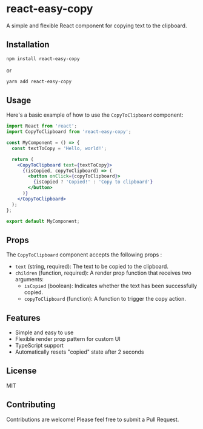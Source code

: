 # react-easy-copy

A simple and flexible React component for copying text to the clipboard.

## Installation

```bash
npm install react-easy-copy
```

or

```bash
yarn add react-easy-copy
```

## Usage

Here's a basic example of how to use the `CopyToClipboard` component:

```jsx
import React from 'react';
import CopyToClipboard from 'react-easy-copy';

const MyComponent = () => {
  const textToCopy = 'Hello, world!';

  return (
    <CopyToClipboard text={textToCopy}>
      {(isCopied, copyToClipboard) => (
        <button onClick={copyToClipboard}>
          {isCopied ? 'Copied!' : 'Copy to clipboard'}
        </button>
      )}
    </CopyToClipboard>
  );
};

export default MyComponent;
```

## Props

The `CopyToClipboard` component accepts the following props :

- `text` (string, required): The text to be copied to the clipboard.
- `children` (function, required): A render prop function that receives two arguments:
  - `isCopied` (boolean): Indicates whether the text has been successfully copied.
  - `copyToClipboard` (function): A function to trigger the copy action.

## Features 

- Simple and easy to use
- Flexible render prop pattern for custom UI
- TypeScript support
- Automatically resets "copied" state after 2 seconds

## License

MIT

## Contributing

Contributions are welcome! Please feel free to submit a Pull Request.
